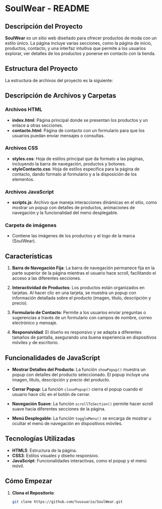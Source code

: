 # SoulWear - README

## Descripción del Proyecto

**SoulWear** es un sitio web diseñado para ofrecer productos de moda con un estilo único. La página incluye varias secciones, como la página de inicio, productos, contacto, y una interfaz intuitiva que permite a los usuarios explorar, ver detalles de los productos y ponerse en contacto con la tienda.

## Estructura del Proyecto

La estructura de archivos del proyecto es la siguiente:


## Descripción de Archivos y Carpetas

### Archivos HTML

- **index.html**: Página principal donde se presentan los productos y un enlace a otras secciones.
- **contacto.html**: Página de contacto con un formulario para que los usuarios puedan enviar mensajes o consultas.

### Archivos CSS

- **styles.css**: Hoja de estilos principal que da formato a las páginas, incluyendo la barra de navegación, productos y botones.
- **styleContacto.css**: Hoja de estilos específica para la página de contacto, dando formato al formulario y a la disposición de los elementos.

### Archivos JavaScript

- **scripts.js**: Archivo que maneja interacciones dinámicas en el sitio, como mostrar un popup con detalles de productos, animaciones de navegación y la funcionalidad del menú desplegable.

### Carpeta de imágenes

- Contiene las imágenes de los productos y el logo de la marca (SoulWear).

## Características

1. **Barra de Navegación Fija**: La barra de navegación permanece fija en la parte superior de la página mientras el usuario hace scroll, facilitando el acceso a las diferentes secciones.
   
2. **Interactividad de Productos**: Los productos están organizados en tarjetas. Al hacer clic en una tarjeta, se muestra un popup con información detallada sobre el producto (imagen, título, descripción y precio).

3. **Formulario de Contacto**: Permite a los usuarios enviar preguntas o sugerencias a través de un formulario con campos de nombre, correo electrónico y mensaje.

4. **Responsividad**: El diseño es responsivo y se adapta a diferentes tamaños de pantalla, asegurando una buena experiencia en dispositivos móviles y de escritorio.

## Funcionalidades de JavaScript

- **Mostrar Detalles del Producto**: La función `showPopup()` muestra un popup con detalles del producto seleccionado. El popup incluye una imagen, título, descripción y precio del producto.
  
- **Cerrar Popup**: La función `closePopup()` cierra el popup cuando el usuario hace clic en el botón de cerrar.

- **Navegación Suave**: La función `scrollToSection()` permite hacer scroll suave hacia diferentes secciones de la página.

- **Menú Desplegable**: La función `toggleMenu()` se encarga de mostrar u ocultar el menú de navegación en dispositivos móviles.

## Tecnologías Utilizadas

- **HTML5**: Estructura de la página.
- **CSS3**: Estilos visuales y diseño responsivo.
- **JavaScript**: Funcionalidades interactivas, como el popup y el menú móvil.

## Cómo Empezar

1. **Clona el Repositorio**:
   ```bash
   git clone https://github.com/tuusuario/SoulWear.git

